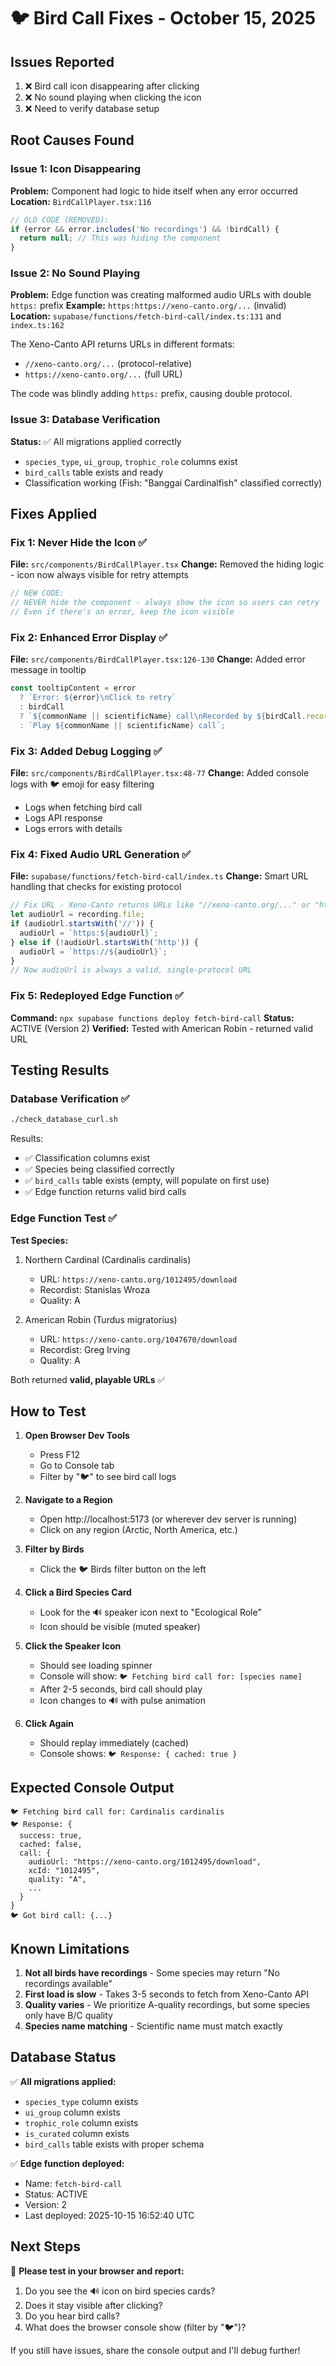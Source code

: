 # 🐦 Bird Call Fixes - October 15, 2025

## Issues Reported
1. ❌ Bird call icon disappearing after clicking
2. ❌ No sound playing when clicking the icon
3. ❌ Need to verify database setup

## Root Causes Found

### Issue 1: Icon Disappearing
**Problem:** Component had logic to hide itself when any error occurred
**Location:** `BirdCallPlayer.tsx:116`
```typescript
// OLD CODE (REMOVED):
if (error && error.includes('No recordings') && !birdCall) {
  return null; // This was hiding the component
}
```

### Issue 2: No Sound Playing
**Problem:** Edge function was creating malformed audio URLs with double `https:` prefix
**Example:** `https:https://xeno-canto.org/...` (invalid)
**Location:** `supabase/functions/fetch-bird-call/index.ts:131` and `index.ts:162`

The Xeno-Canto API returns URLs in different formats:
- `//xeno-canto.org/...` (protocol-relative)
- `https://xeno-canto.org/...` (full URL)

The code was blindly adding `https:` prefix, causing double protocol.

### Issue 3: Database Verification
**Status:** ✅ All migrations applied correctly
- `species_type`, `ui_group`, `trophic_role` columns exist
- `bird_calls` table exists and ready
- Classification working (Fish: "Banggai Cardinalfish" classified correctly)

## Fixes Applied

### Fix 1: Never Hide the Icon ✅
**File:** `src/components/BirdCallPlayer.tsx`
**Change:** Removed the hiding logic - icon now always visible for retry attempts
```typescript
// NEW CODE:
// NEVER hide the component - always show the icon so users can retry
// Even if there's an error, keep the icon visible
```

### Fix 2: Enhanced Error Display ✅
**File:** `src/components/BirdCallPlayer.tsx:126-130`
**Change:** Added error message in tooltip
```typescript
const tooltipContent = error
  ? `Error: ${error}\nClick to retry`
  : birdCall
  ? `${commonName || scientificName} call\nRecorded by ${birdCall.recordist || 'Unknown'}\nQuality: ${birdCall.quality}`
  : `Play ${commonName || scientificName} call`;
```

### Fix 3: Added Debug Logging ✅
**File:** `src/components/BirdCallPlayer.tsx:48-77`
**Change:** Added console logs with 🐦 emoji for easy filtering
- Logs when fetching bird call
- Logs API response
- Logs errors with details

### Fix 4: Fixed Audio URL Generation ✅
**File:** `supabase/functions/fetch-bird-call/index.ts`
**Change:** Smart URL handling that checks for existing protocol
```typescript
// Fix URL - Xeno-Canto returns URLs like "//xeno-canto.org/..." or "https://..."
let audioUrl = recording.file;
if (audioUrl.startsWith('//')) {
  audioUrl = `https:${audioUrl}`;
} else if (!audioUrl.startsWith('http')) {
  audioUrl = `https://${audioUrl}`;
}
// Now audioUrl is always a valid, single-protocol URL
```

### Fix 5: Redeployed Edge Function ✅
**Command:** `npx supabase functions deploy fetch-bird-call`
**Status:** ACTIVE (Version 2)
**Verified:** Tested with American Robin - returned valid URL

## Testing Results

### Database Verification ✅
```bash
./check_database_curl.sh
```

Results:
- ✅ Classification columns exist
- ✅ Species being classified correctly
- ✅ `bird_calls` table exists (empty, will populate on first use)
- ✅ Edge function returns valid bird calls

### Edge Function Test ✅
**Test Species:**
1. Northern Cardinal (Cardinalis cardinalis)
   - URL: `https://xeno-canto.org/1012495/download`
   - Recordist: Stanislas Wroza
   - Quality: A

2. American Robin (Turdus migratorius)
   - URL: `https://xeno-canto.org/1047670/download`
   - Recordist: Greg Irving
   - Quality: A

Both returned **valid, playable URLs** ✅

## How to Test

1. **Open Browser Dev Tools**
   - Press F12
   - Go to Console tab
   - Filter by "🐦" to see bird call logs

2. **Navigate to a Region**
   - Open http://localhost:5173 (or wherever dev server is running)
   - Click on any region (Arctic, North America, etc.)

3. **Filter by Birds**
   - Click the 🐦 Birds filter button on the left

4. **Click a Bird Species Card**
   - Look for the 🔊 speaker icon next to "Ecological Role"
   - Icon should be visible (muted speaker)

5. **Click the Speaker Icon**
   - Should see loading spinner
   - Console will show: `🐦 Fetching bird call for: [species name]`
   - After 2-5 seconds, bird call should play
   - Icon changes to 🔊 with pulse animation

6. **Click Again**
   - Should replay immediately (cached)
   - Console shows: `🐦 Response: { cached: true }`

## Expected Console Output

```
🐦 Fetching bird call for: Cardinalis cardinalis
🐦 Response: {
  success: true,
  cached: false,
  call: {
    audioUrl: "https://xeno-canto.org/1012495/download",
    xcId: "1012495",
    quality: "A",
    ...
  }
}
🐦 Got bird call: {...}
```

## Known Limitations

1. **Not all birds have recordings** - Some species may return "No recordings available"
2. **First load is slow** - Takes 3-5 seconds to fetch from Xeno-Canto API
3. **Quality varies** - We prioritize A-quality recordings, but some species only have B/C quality
4. **Species name matching** - Scientific name must match exactly

## Database Status

✅ **All migrations applied:**
- `species_type` column exists
- `ui_group` column exists
- `trophic_role` column exists
- `is_curated` column exists
- `bird_calls` table exists with proper schema

✅ **Edge function deployed:**
- Name: `fetch-bird-call`
- Status: ACTIVE
- Version: 2
- Last deployed: 2025-10-15 16:52:40 UTC

## Next Steps

🧪 **Please test in your browser and report:**
1. Do you see the 🔊 icon on bird species cards?
2. Does it stay visible after clicking?
3. Do you hear bird calls?
4. What does the browser console show (filter by "🐦")?

If you still have issues, share the console output and I'll debug further!
